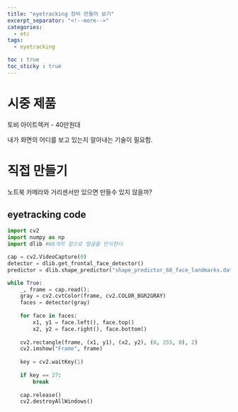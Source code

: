 ```yaml
---
title: "eyetracking 장비 만들어 보기"
excerpt_separator: "<!--more-->"
categories:
  - etc
tags:
  - eyetracking

toc : true
toc_sticky : true
---
```


# 시중 제품
토비 아이트렉커 - 40만원대

내가 화면의 어디를 보고 있는지 알아내는 기술이 필요함. 

# 직접 만들기
노트북 카메라와 거리센서만 있으면 만들수 있지 않을까?

## eyetracking code
```python
import cv2
import numpy as np
import dlib #68개의 점으로 얼굴을 인식한다

cap = cv2.VideoCapture(0)
detector = dlib.get_frontal_face_detector()
predictor = dlib.shape_predictor("shape_predictor_68_face_landmarks.dat")

while True:
	_, frame = cap.read();
    gray = cv2.cvtColor(frame, cv2.COLOR_BGR2GRAY)
    faces = detector(gray)
    
    for face in faces:
    	x1, y1 = face.left(), face.top()
        x2, y2 = face.right(), face.bottom()
        
    cv2.rectangle(frame, (x1, y1), (x2, y2), (0, 255, 0), 2)
    cv2.imshow("Frame", frame)
    
    key = cv2.waitKey(1)
    
    if key == 27:
    	break
        
    cap.release()
    cv2.destroyAllWindows()
```
